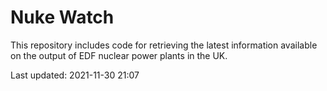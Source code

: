 # Nuke Watch

This repository includes code for retrieving the latest information available on the output of EDF nuclear power plants in the UK.

Last updated: 2021-11-30 21:07